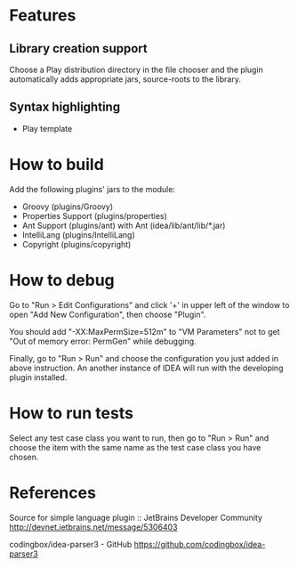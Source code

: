# Features

## Library creation support
Choose a Play distribution directory in the file chooser and the plugin automatically adds appropriate
jars, source-roots to the library.

## Syntax highlighting
* Play template

# How to build

Add the following plugins' jars to the module:
* Groovy (plugins/Groovy)
* Properties Support (plugins/properties)
* Ant Support (plugins/ant) with Ant (idea/lib/ant/lib/*.jar)
* IntelliLang (plugins/IntelliLang)
* Copyright (plugins/copyright)

# How to debug

Go to "Run > Edit Configurations" and click '+' in upper left of the window to open "Add New Configuration",
then choose "Plugin".

You should add "-XX:MaxPermSize=512m" to "VM Parameters" not to get "Out of memory error: PermGen" while debugging.

Finally, go to "Run > Run" and choose the configuration you just added in above instruction.
An another instance of IDEA will run with the developing plugin installed.

# How to run tests

Select any test case class you want to run,
then go to "Run > Run" and choose the item with the same name as the test case class you have chosen.

# References

Source for simple language plugin :: JetBrains Developer Community
http://devnet.jetbrains.net/message/5306403

codingbox/idea-parser3 - GitHub
https://github.com/codingbox/idea-parser3
